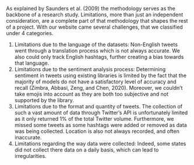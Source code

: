As explained by Saunders et al. (2009) the methodology serves as the backbone of a research study. Limitations, more than just an independent consideration, are a complete part of that methodology that shapes the rest of a project. 
With our website came several challenges, that we classified under 4 categories.   
1)	Limitations due to the language of the datasets: 
Non-English tweets went through a translation process which is not always accurate. We also could only track English hashtags, further creating a bias towards that language. 
2)	Limitations due to the sentiment analysis process: 
Determining sentiment in tweets using existing libraries is limited by the fact that the majority of models do not have a satisfactory level of accuracy and recall (Zimbra, Abbasi, Zeng, and Chen, 2020). Moreover, we couldn’t take emojis into account as they are both too subjective and not supported by the library. 
3)	Limitations due to the format and quantity of tweets. 
The collection of such a vast amount of data through Twitter’s API is unfortunately limited as it only returned 1% of the total Twitter volume.  Furthermore, we missed some tweets as some hashtags were added or removed as data was being collected. Location is also not always recorded, and often inaccurate. 
4) Limitations regarding the way data were collected: 
Indeed, some states did not collect there data on a daily basis, which can lead to irregularities. 
